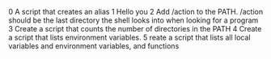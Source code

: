 0 A script that creates an alias
1 Hello you 
2 Add /action to the PATH. /action should be the last directory the shell looks into when looking for a program
3 Create a script that counts the number of directories in the PATH
4 Create a script that lists environment variables.
5 reate a script that lists all local variables and environment variables, and functions
